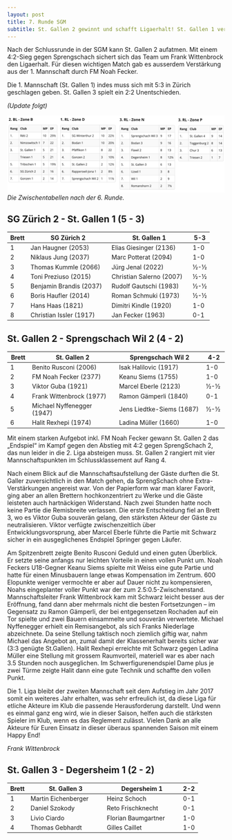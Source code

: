 ```yaml
---
layout: post
title: 7. Runde SGM
subtitle: St. Gallen 2 gewinnt und schafft Ligaerhalt! St. Gallen 1 verliert, St. Gallen 3 spielt Unentschieden.
---
```


Nach der Schlussrunde in der SGM kann St. Gallen 2 aufatmen. Mit einem 4:2-Sieg gegen Sprengschach sichert sich das Team
um Frank Wittenbrock den Ligaerhalt. Für diesen wichtigen Match gab es ausserdem Verstärkung aus der 1. Mannschaft durch
FM Noah Fecker.

Die 1. Mannschaft (St. Gallen 1) indes muss sich mit 5:3 in Zürich geschlagen geben. St. Gallen 3 spielt ein 2:2
Unentschieden.

_(Update folgt)_

![Zwischentabelle Runde 6](/assets/img/2023-03-19-sgm-tabelle.png)
_Die Zwischentabellen nach der 6. Runde._

## SG Zürich 2 - St. Gallen 1 (5 - 3)

| Brett | SG Zürich 2             | St. Gallen 1             | 5-3 |
|-------|-------------------------|--------------------------|-----|
| 1     | Jan Haugner (2053)      | Elias Giesinger (2136)   | 1-0 |
| 2     | Niklaus Jung (2037)     | Marc Potterat (2094)     | 1-0 |
| 3     | Thomas Kummle (2066)    | Jürg Jenal (2022)        | ½-½ |
| 4     | Toni Preziuso (2015)    | Christian Salerno (2007) | ½-½ |
| 5     | Benjamin Brandis (2037) | Rudolf Gautschi (1983)   | ½-½ |
| 6     | Boris Haufler (2014)    | Roman Schmuki (1973)     | ½-½ |
| 7     | Hans Haas (1821)        | Dimitri Kindle (1920)    | 1-0 |
| 8     | Christian Issler (1917) | Jan Fecker (1963)        | 0-1 |

## St. Gallen 2 - Sprengschach Wil 2 (4 - 2)

| Brett | St. Gallen 2               | Sprengschach Wil 2        | 4-2 |
|-------|----------------------------|---------------------------|-----|
| 1     | Benito Rusconi (2006)      | Isak Halilovic (1917)     | 1-0 |
| 2     | FM Noah Fecker (2377)      | Keanu Siems (1755)        | 1-0 |
| 3     | Viktor Guba (1921)         | Marcel Eberle (2123)      | ½-½ |
| 4     | Frank Wittenbrock (1977)   | Ramon Gämperli (1840)     | 0-1 |
| 5     | Michael Nyffenegger (1947) | Jens Liedtke-Siems (1687) | ½-½ |
| 6     | Halit Rexhepi (1974)       | Ladina Müller (1660)      | 1-0 |

Mit einem starken Aufgebot inkl. FM Noah Fecker gewann St. Gallen 2 das „Endspiel“ im Kampf gegen den Abstieg mit 4:2
gegen SprengSchach 2, das nun leider in die 2. Liga absteigen muss. St. Gallen 2 rangiert mit vier Mannschaftspunkten im
Schlussklassement auf Rang 4.

Nach einem Blick auf die Mannschaftsaufstellung der Gäste durften die St. Galler zuversichtlich in den Match gehen, da
SprengSchach ohne Extra-Verstärkungen angereist war. Von der Papierform war man klarer Favorit, ging aber an allen
Brettern hochkonzentriert zu Werke und die Gäste leisteten auch hartnäckigen Widerstand. Nach zwei Stunden hatte noch
keine Partie die Remisbreite verlassen. Die erste Entscheidung fiel an Brett 3, wo es Viktor Guba souverän gelang, den
stärksten Akteur der Gäste zu neutralisieren. Viktor verfügte zwischenzeitlich über Entwicklungsvorsprung, aber Marcel
Eberle führte die Partie mit Schwarz sicher in ein ausgeglichenes Endspiel Springer gegen Läufer.

Am Spitzenbrett zeigte Benito Rusconi Geduld und einen guten Überblick. Er setzte seine anfangs nur leichten Vorteile in
einen vollen Punkt um. Noah Feckers U18-Gegner Keanu Siems spielte mit Weiss eine gute Partie und hatte für einen
Minusbauern lange etwas Kompensation im Zentrum. 600 Elopunkte weniger vermochte er aber auf Dauer nicht zu
kompensieren, Noahs eingeplanter voller Punkt war der zum 2.5:0.5-Zwischenstand. Mannschaftsleiter Frank Wittenbrock kam
mit Schwarz leicht besser aus der Eröffnung, fand dann aber mehrmals nicht die besten Fortsetzungen – im Gegensatz zu
Ramon Gämperli, der bei entgegensetzen Rochaden auf ein Tor spielte und zwei Bauern einsammelte und souverän verwertete.
Michael Nyffenegger erhielt ein Remisangebot, als sich Franks Niederlage abzeichnete. Da seine Stellung taktisch noch
ziemlich giftig war, nahm Michael das Angebot an, zumal damit der Klassenerhalt bereits sicher war (3:3 genügte
St.Gallen). Halit Rexhepi erreichte mit Schwarz gegen Ladina Müller eine Stellung mit grossem Raumvorteil, materiell war
es aber nach 3.5 Stunden noch ausgeglichen. Im Schwerfigurenendspiel Dame plus je zwei Türme zeigte Halit dann eine gute
Technik und schaffte den vollen Punkt.

Die 1. Liga bleibt der zweiten Mannschaft seit dem Aufstieg im Jahr 2017 somit ein weiteres Jahr erhalten, was sehr
erfreulich ist, da diese Liga für etliche Akteure im Klub die passende Herausforderung darstellt. Und wenn es einmal
ganz eng wird, wie in dieser Saison, helfen auch die stärksten Spieler im Klub, wenn es das Reglement zulässt.
Vielen Dank an alle Akteure für Euren Einsatz in dieser überaus spannenden Saison mit einem Happy End!

_Frank Wittenbrock_

## St. Gallen 3 - Degersheim 1 (2 - 2)

| Brett | St. Gallen 3        | Degersheim 1        | 2-2 |
|-------|---------------------|---------------------|-----|
| 1     | Martin Eichenberger | Heinz Schoch        | 0-1 |
| 2     | Daniel Szokody      | Reto Frischknecht   | 0-1 |
| 3     | Livio Ciardo        | Florian Baumgartner | 1-0 |
| 4     | Thomas Gebhardt     | Gilles Caillet      | 1-0 |

<style>
table th:nth-of-type(2) {
    width: 40%;
}
table th:nth-of-type(3) {
    width: 40%;
}
table th {
    white-space: nowrap;
}
</style>
